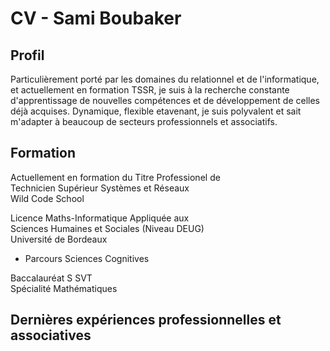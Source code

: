 # CV - Sami Boubaker
## Profil
Particulièrement porté par les domaines du relationnel et de l'informatique, et actuellement en formation TSSR, je suis à la recherche constante d'apprentissage de nouvelles compétences et de développement de celles déjà acquises. Dynamique, flexible etavenant, je suis polyvalent et sait m'adapter à beaucoup de secteurs professionnels et associatifs.

## Formation
Actuellement en formation du Titre Professionel de  
Technicien Supérieur Systèmes et Réseaux  
Wild Code School

Licence Maths-Informatique Appliquée aux  
Sciences Humaines et Sociales (Niveau DEUG)  
Université de Bordeaux  
- Parcours Sciences Cognitives  
  
Baccalauréat S SVT  
Spécialité Mathématiques

## Dernières expériences professionnelles et associatives

